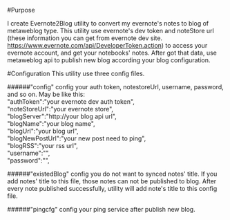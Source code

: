#Purpose

I create Evernote2Blog utility to convert my evernote's notes to blog of metaweblog type.
This utility use evernote's dev token and noteStore url (these information you can get from evernote dev site. https://www.evernote.com/api/DeveloperToken.action) to access your evernote account, and get your notebooks' notes. After got that data, use metaweblog api to publish new blog  according your blog configuration.


#Configuration
This utility use three config files.

######"config" 
config your auth token, notestoreUrl, username, password, and so on. May be like this:  
    	"authToken":"your evernote dev auth token",  
    	"noteStoreUrl":"your evernote store",  
    	"blogServer":"http://your blog api url",  
    	"blogName":"your blog name",  
    	"blogUrl":"your blog url",  
    	"blogNewPostUrl":"your new post need to ping",  
    	"blogRSS":"your rss url",  
    	"username":"",  
    	"password":"",  


######"existedBlog" 
config you do not want to synced notes' title. If you add notes' title to this file, those notes can not be published to blog.
After every note published successfully, utility will add note's title to this config file.      

  
######"pingcfg"
 config your ping service after publish new blog.    
